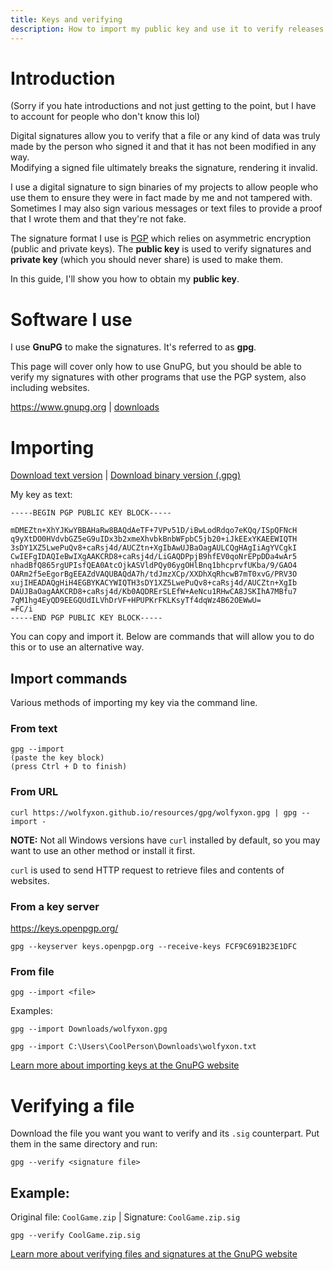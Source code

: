 ```yaml
---
title: Keys and verifying
description: How to import my public key and use it to verify releases and signed messages
---
```


# Introduction
(Sorry if you hate introductions and not just getting to the point, but I have to account for people who don't know this lol)

Digital signatures allow you to verify that a file or any kind of data was truly made by the person who signed it
and that it has not been modified in any way.  
Modifying a signed file ultimately breaks the signature, rendering it invalid.

I use a digital signature to sign binaries of my projects to allow people who use them to ensure
they were in fact made by me and not tampered with.  
Sometimes I may also sign various messages or text files to provide a proof that I wrote them and that they're not fake.

The signature format I use is [PGP](https://en.wikipedia.org/wiki/Pretty_Good_Privacy) which relies on asymmetric encryption (public and private keys).
The **public key** is used to verify signatures and **private key** (which you should never share) is used to make them.

In this guide, I'll show you how to obtain my **public key**.

# Software I use
I use **GnuPG** to make the signatures. It's referred to as **gpg**.

This page will cover only how to use GnuPG, but you should be able to verify my signatures with other
programs that use the PGP system, also including websites.

https://www.gnupg.org | [downloads](https://www.gnupg.org/download/index.html)


# Importing
[Download text version](/resources/gpg/wolfyxon.txt) | [Download binary version (.gpg)](/resources/gpg/wolfyxon.gpg)


My key as text:
```
-----BEGIN PGP PUBLIC KEY BLOCK-----

mDMEZtn+XhYJKwYBBAHaRw8BAQdAeTF+7VPv51D/iBwLodRdqo7eKQq/ISpQFNcH
q9yXtDO0HVdvbGZ5eG9uIDx3b2xmeXhvbkBnbWFpbC5jb20+iJkEExYKAEEWIQTH
3sDY1XZ5LwePuQv8+caRsj4d/AUCZtn+XgIbAwUJBaOagAULCQgHAgIiAgYVCgkI
CwIEFgIDAQIeBwIXgAAKCRD8+caRsj4d/LiGAQDPpjB9hfEV0qoNrEPpDDa4wAr5
nhadBfQ865rgUPIsfQEA0AtcOjkASVldPQy06ygOHlBnq1bhcprvfUKba/9/GAO4
OARm2f5eEgorBgEEAZdVAQUBAQdA7h/tdJmzXCp/XXDhXqRhcwB7mT0xvG/PRV3O
xujIHEADAQgHiH4EGBYKACYWIQTH3sDY1XZ5LwePuQv8+caRsj4d/AUCZtn+XgIb
DAUJBaOagAAKCRD8+caRsj4d/Kb0AQDRErSLEfW+AeNcu1RHwCA8JSKIhA7MBfu7
7qM1hg4EyQD9EEGQUdILVhDrVF+HPUPKrFKLKsyTf4dqWz4B62OEWwU=
=FC/i
-----END PGP PUBLIC KEY BLOCK-----
```
You can copy and import it. 
Below are commands that will allow you to do this or to use an alternative way.

## Import commands
Various methods of importing my key via the command line.

### From text
```
gpg --import
(paste the key block)
(press Ctrl + D to finish)
```

### From URL
```
curl https://wolfyxon.github.io/resources/gpg/wolfyxon.gpg | gpg --import -
```

**NOTE:** Not all Windows versions have `curl` installed by default, so you may want to use an other method or install it first.

`curl` is used to send HTTP request to retrieve files and contents of websites. 

### From a key server
https://keys.openpgp.org/
```
gpg --keyserver keys.openpgp.org --receive-keys FCF9C691B23E1DFC
``` 

### From file
```
gpg --import <file>
```
Examples:
```
gpg --import Downloads/wolfyxon.gpg
```
```
gpg --import C:\Users\CoolPerson\Downloads\wolfyxon.txt
```


[Learn more about importing keys at the GnuPG website](https://www.gnupg.org/gph/en/manual/x56.html)

# Verifying a file
Download the file you want you want to verify and its `.sig` counterpart. Put them in the same directory and run: 
```
gpg --verify <signature file>
```
## Example:
Original file: `CoolGame.zip` | Signature: `CoolGame.zip.sig`

```
gpg --verify CoolGame.zip.sig
```

[Learn more about verifying files and signatures at the GnuPG website](https://www.gnupg.org/gph/en/manual/x135.html)
